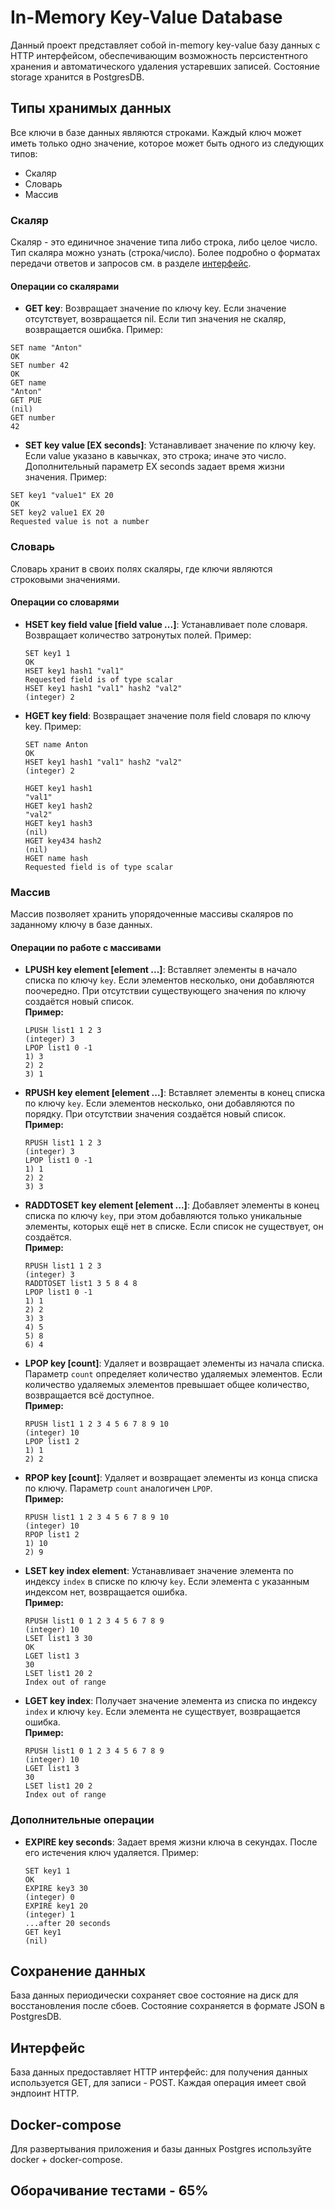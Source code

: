 # In-Memory Key-Value Database

Данный проект представляет собой in-memory key-value базу данных с HTTP интерфейсом, обеспечивающим возможность персистентного хранения и автоматического удаления устаревших записей. Состояние storage хранится в PostgresDB.


## Типы хранимых данных

Все ключи в базе данных являются строками. Каждый ключ может иметь только одно значение, которое может быть одного из следующих типов:

- Скаляр
- Словарь
- Массив

### Скаляр

Скаляр - это единичное значение типа либо строка, либо целое число. Тип скаляра можно узнать (строка/число). Более подробно о форматах передачи ответов и запросов см. в разделе [интерфейс](#интерфейс).

#### Операции со скалярами

- **GET key**: Возвращает значение по ключу key. Если значение отсутствует, возвращается nil. Если тип значения не скаляр, возвращается ошибка.
  Пример:
```
SET name "Anton"
OK
SET number 42
OK
GET name
"Anton"
GET PUE
(nil)
GET number
42
  ```

- **SET key value [EX seconds]**: Устанавливает значение по ключу key. Если value указано в кавычках, это строка; иначе это число. Дополнительный параметр EX seconds задает время жизни значения.
  Пример:
```
SET key1 "value1" EX 20
OK
SET key2 value1 EX 20
Requested value is not a number
```

### Словарь

Словарь хранит в своих полях скаляры, где ключи являются строковыми значениями.

#### Операции со словарями

- **HSET key field value [field value ...]**: Устанавливает поле словаря. Возвращает количество затронутых полей.
  Пример:
  ```
  SET key1 1
  OK
  HSET key1 hash1 "val1"
  Requested field is of type scalar
  HSET key1 hash1 "val1" hash2 "val2"
  (integer) 2
  ```

- **HGET key field**: Возвращает значение поля field словаря по ключу key.
  Пример:
  ```
  SET name Anton
  OK
  HSET key1 hash1 "val1" hash2 "val2"
  (integer) 2

  HGET key1 hash1
  "val1"
  HGET key1 hash2 
  "val2"
  HGET key1 hash3
  (nil)
  HGET key434 hash2
  (nil)
  HGET name hash
  Requested field is of type scalar
  ```

### Массив

Массив позволяет хранить упорядоченные массивы скаляров по заданному ключу в базе данных.

#### Операции по работе с массивами

- **LPUSH key element [element ...]**: Вставляет элементы в начало списка по ключу `key`. Если элементов несколько, они добавляются поочередно. При отсутствии существующего значения по ключу создаётся новый список.  
  **Пример:**
  ```plaintext
  LPUSH list1 1 2 3
  (integer) 3
  LPOP list1 0 -1
  1) 3
  2) 2
  3) 1
  ```

- **RPUSH key element [element ...]**: Вставляет элементы в конец списка по ключу `key`. Если элементов несколько, они добавляются по порядку. При отсутствии значения создаётся новый список.  
  **Пример:**
  ```plaintext
  RPUSH list1 1 2 3
  (integer) 3
  LPOP list1 0 -1
  1) 1
  2) 2
  3) 3
  ```

- **RADDTOSET key element [element ...]**: Добавляет элементы в конец списка по ключу `key`, при этом добавляются только уникальные элементы, которых ещё нет в списке. Если список не существует, он создаётся.  
  **Пример:**
  ```plaintext
  RPUSH list1 1 2 3
  (integer) 3
  RADDTOSET list1 3 5 8 4 8
  LPOP list1 0 -1
  1) 1
  2) 2
  3) 3
  4) 5
  5) 8
  6) 4
  ```

- **LPOP key [count]**: Удаляет и возвращает элементы из начала списка. Параметр `count` определяет количество удаляемых элементов. Если количество удаляемых элементов превышает общее количество, возвращается всё доступное.  
  **Пример:**
  ```plaintext
  RPUSH list1 1 2 3 4 5 6 7 8 9 10
  (integer) 10
  LPOP list1 2
  1) 1
  2) 2
  ```

- **RPOP key [count]**: Удаляет и возвращает элементы из конца списка по ключу. Параметр `count` аналогичен `LPOP`.  
  **Пример:**
  ```plaintext
  RPUSH list1 1 2 3 4 5 6 7 8 9 10
  (integer) 10
  RPOP list1 2
  1) 10
  2) 9
  ```

- **LSET key index element**: Устанавливает значение элемента по индексу `index` в списке по ключу `key`. Если элемента с указанным индексом нет, возвращается ошибка.  
  **Пример:**
  ```plaintext
  RPUSH list1 0 1 2 3 4 5 6 7 8 9
  (integer) 10
  LSET list1 3 30
  OK
  LGET list1 3
  30
  LSET list1 20 2
  Index out of range
  ```

- **LGET key index**: Получает значение элемента из списка по индексу `index` и ключу `key`. Если элемента не существует, возвращается ошибка.  
  **Пример:**
  ```plaintext
  RPUSH list1 0 1 2 3 4 5 6 7 8 9
  (integer) 10
  LGET list1 3
  30
  LSET list1 20 2
  Index out of range
  ```
### Дополнительные операции

- **EXPIRE key seconds**: Задает время жизни ключа в секундах. После его истечения ключ удаляется.
  Пример:
  ```
  SET key1 1   
  OK
  EXPIRE key3 30
  (integer) 0
  EXPIRE key1 20
  (integer) 1
  ...after 20 seconds
  GET key1
  (nil)
  ```

## Сохранение данных

База данных периодически сохраняет свое состояние на диск для восстановления после сбоев. Состояние сохраняется в формате JSON в PostgresDB.

## Интерфейс

База данных предоставляет HTTP интерфейс: для получения данных используется GET, для записи - POST. Каждая операция имеет свой эндпоинт HTTP. 

## Docker-compose

Для развертывания приложения и базы данных Postgres используйте docker + docker-compose.

## Оборачивание тестами - 65%
